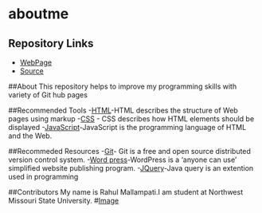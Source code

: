 # aboutme

## Repository Links
- [WebPage](https://rahulmallampati825.github.io/aboutme)
- [Source](https://github.com/Rahulmallampati825/aboutme)

##About
This repository helps to improve my programming skills with variety of Git hub pages

##Recommended Tools
-[HTML](https://www.w3schools.com/html/)-HTML describes the structure of Web pages using markup
-[CSS](https://www.w3schools.com/css/) - CSS describes how HTML elements should be displayed
-[JavaScript](https://www.w3schools.com/js/)-JavaScript is the programming language of HTML and the Web.


##Recommeded Resources
-[Git](https://lab.github.com/courses)- Git is a free and open source distributed version control system.
-[Word press](https://www.linkedin.com/learning/search?keywords=wordpress&src=go-pa&veh=sem_src.go-pa_c.ggl-lil-sem-b2c-nb-dr-gbl-ror-lang-en-web-beta-desktop-core-wordpress_pkw.%2Blearning%20%2Bwordpress_pmt.b_pcrid.299564158298_pdv.c_plc._trg._net.g_learning&trk=sem_src.go-pa_c.ggl-lil-sem-b2c-nb-dr-gbl-ror-la)-WordPress is a ‘anyone can use’ simplified website publishing program.
-[JQuery](https://www.w3schools.com/jquery/)-Java query is an extention used in programming



##Contributors
My name is Rahul Mallampati.I am student at Northwest Missouri State University.
#[Image](http://www.jeevan4u.com/news/photos/India%20ICC%20World%20Cup%202011%20Champions.jpg)
